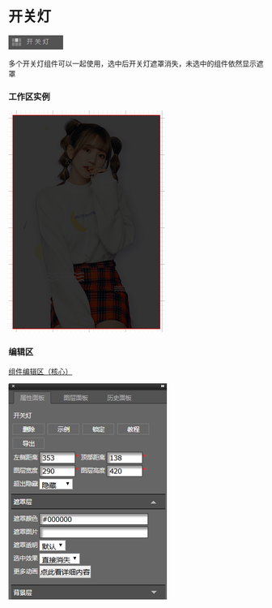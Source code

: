 # 开关灯

![](/assets/wwqq_25.jpg)

多个开关灯组件可以一起使用，选中后开关灯遮罩消失，未选中的组件依然显示遮罩

### 工作区实例

![](/assets/QQ25-1.png)

### 编辑区

[组件编辑区（核心）](/chapter1/gong-ju-jie-mian/zu-jian-bian-ji-qu-ff08-he-xin-ff09.md)

![](/assets/QQ25-2.png)

